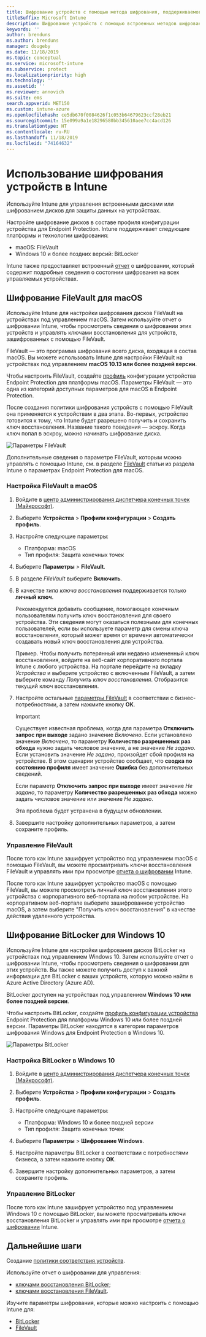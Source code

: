 ```yaml
---
title: Шифрование устройств с помощью метода шифрования, поддерживаемого платформой
titleSuffix: Microsoft Intune
description: Шифрование устройств с помощью встроенных методов шифрования, таких как BitLocker или FileVault, и управление ключами восстановления для этих зашифрованных устройств с помощью портала Intune.
keywords: ''
author: brenduns
ms.author: brenduns
manager: dougeby
ms.date: 11/18/2019
ms.topic: conceptual
ms.service: microsoft-intune
ms.subservice: protect
ms.localizationpriority: high
ms.technology: ''
ms.assetid: ''
ms.reviewer: annovich
ms.suite: ems
search.appverid: MET150
ms.custom: intune-azure
ms.openlocfilehash: ce5db670f0084626f1c053b64679623ccf28eb21
ms.sourcegitcommit: 15e099a9a1e18296580bb345610aee7cc4acd126
ms.translationtype: HT
ms.contentlocale: ru-RU
ms.lasthandoff: 11/18/2019
ms.locfileid: "74164632"
---
```

# <a name="use-device-encryption-with-intune"></a>Использование шифрования устройств в Intune  

Используйте Intune для управления встроенными дисками или шифрованием дисков для защиты данных на устройствах.

Настройте шифрование дисков в составе профиля конфигурации устройства для Endpoint Protection. Intune поддерживает следующие платформы и технологии шифрования:

- macOS: FileVault
- Windows 10 и более поздних версий: BitLocker

Intune также предоставляет встроенный [отчет](encryption-monitor.md) о шифровании, который содержит подробные сведения о состоянии шифрования на всех управляемых устройствах.

## <a name="filevault-encryption-for-macos"></a>Шифрование FileVault для macOS

Используйте Intune для настройки шифрования дисков FileVault на устройствах под управлением macOS. Затем используйте отчет о шифровании Intune, чтобы просмотреть сведения о шифровании этих устройств и управлять ключами восстановления для устройств, зашифрованных с помощью FileVault.

FileVault — это программа шифрования всего диска, входящая в состав macOS. Вы можете использовать Intune для настройки FileVault на устройствах под управлением **macOS 10.13 или более поздней версии**.

Чтобы настроить FileVault, создайте [профиль](../configuration/device-profile-create.md) конфигурации устройства Endpoint Protection для платформы macOS. Параметры FileVault — это одна из категорий доступных параметров для macOS в Endpoint Protection.

После создания политики шифрования устройств с помощью FileVault она применяется к устройствам в два этапа. Во-первых, устройство готовится к тому, что Intune будет разрешено получить и сохранить ключ восстановления. Название такого поведения — эскроу. Когда ключ попал в эскроу, можно начинать шифрование диска.

![Параметры FileVault](./media/encrypt-devices/filevault-settings.png)

Дополнительные сведения о параметре FileVault, которым можно управлять с помощью Intune, см. в разделе [FileVault](endpoint-protection-macos.md#filevault) статьи из раздела Intune о параметрах Endpoint Protection для macOS.

### <a name="how-to-configure-macos-filevault"></a>Настройка FileVault в macOS

1. Войдите в [центр администрирования диспетчера конечных точек (Майкрософт)](https://go.microsoft.com/fwlink/?linkid=2109431).

2. Выберите **Устройства** > **Профили конфигурации** > **Создать профиль**.

3. Настройте следующие параметры:

   - Платформа: macOS
   - Тип профиля: Защита конечных точек

4. Выберите **Параметры** > **FileVault**.

5. В разделе *FileVault* выберите **Включить**.

6. В качестве *типа ключа восстановления* поддерживается только **личный ключ**.

   Рекомендуется добавить сообщение, помогающее конечным пользователям получить ключ восстановления для своего устройства. Эти сведения могут оказаться полезными для конечных пользователей, если вы используете параметр для смены ключа восстановления, который может время от времени автоматически создавать новый ключ восстановления для устройства.

   Пример. Чтобы получить потерянный или недавно измененный ключ восстановления, войдите на веб-сайт корпоративного портала Intune с любого устройства. На портале перейдите на вкладку *Устройства* и выберите устройство с включенным FileVault, а затем выберите команду *Получить ключ восстановления*. Отобразится текущий ключ восстановления.  

7. Настройте остальные [параметры FileVault](endpoint-protection-macos.md#filevault) в соответствии с бизнес-потребностями, а затем нажмите кнопку **ОК**.

   > [!IMPORTANT]
   > Существует известная проблема, когда для параметра **Отключить запрос при выходе** задано значение *Включено*. Если установлено значение *Включено*, то параметру **Количество разрешенных раз обхода** нужно задать числовое значение, а не значение *Не задано*. Если установить значение *Не задано*, произойдет сбой профиля на устройстве. В этом сценарии устройство сообщает, что **сводка по состоянию профиля** имеет значение **Ошибка** без дополнительных сведений.
   >
   > Если параметр **Отключить запрос при выходе** имеет значение *Не задано*, то параметру **Количество разрешенных раз обхода** можно задать числовое значение или значение *Не задано*.
   >
   > Эта проблема будет устранена в будущем обновлении.

8. Завершите настройку дополнительных параметров, а затем сохраните профиль.  

### <a name="manage-filevault"></a>Управление FileVault

После того как Intune зашифрует устройство под управлением macOS с помощью FileVault, вы можете просматривать ключи восстановления FileVault и управлять ими при просмотре [отчета о шифровании](encryption-monitor.md) Intune.

После того как Intune зашифрует устройство macOS с помощью FileVault, вы можете просмотреть личный ключ восстановления этого устройства с корпоративного веб-портала на любом устройстве. На корпоративном веб-портале выберите зашифрованное устройство macOS, а затем выберите "Получить ключ восстановления" в качестве действия удаленного устройства.

## <a name="bitlocker-encryption-for-windows-10"></a>Шифрование BitLocker для Windows 10

Используйте Intune для настройки шифрования дисков BitLocker на устройствах под управлением Windows 10. Затем используйте отчет о шифровании Intune, чтобы просмотреть сведения о шифровании для этих устройств. Вы также можете получить доступ к важной информации для BitLocker с ваших устройств, которую можно найти в Azure Active Directory (Azure AD).

BitLocker доступен на устройствах под управлением **Windows 10 или более поздней версии**.

Чтобы настроить BitLocker, создайте [профиль конфигурации устройства](../configuration/device-profile-create.md) Endpoint Protection для платформы Windows 10 или более поздней версии. Параметры BitLocker находятся в категории параметров шифрования Windows для Endpoint Protection в Windows 10.

![Параметры BitLocker](./media/encrypt-devices/bitlocker-settings.png)

### <a name="how-to-configure-windows-10-bitlocker"></a>Настройка BitLocker в Windows 10

1. Войдите в [центр администрирования диспетчера конечных точек (Майкрософт)](https://go.microsoft.com/fwlink/?linkid=2109431).

2. Выберите **Устройства** > **Профили конфигурации** > **Создать профиль**.

3. Настройте следующие параметры:

   - Платформа: Windows 10 и более поздней версии
   - Тип профиля: Защита конечных точек

4. Выберите **Параметры** > **Шифрование Windows**.

5. Настройте параметры BitLocker в соответствии с потребностями бизнеса, а затем нажмите кнопку **ОК**.

6. Завершите настройку дополнительных параметров, а затем сохраните профиль.

### <a name="manage-bitlocker"></a>Управление BitLocker  

После того как Intune зашифрует устройство под управлением Windows 10 с помощью BitLocker, вы можете просматривать ключи восстановления BitLocker и управлять ими при просмотре [отчета о шифровании](encryption-monitor.md) Intune.

## <a name="next-steps"></a>Дальнейшие шаги

Создание [политики соответствия устройств](compliance-policy-create-windows.md).

Используйте отчет о шифровании для управления:

- [ключами восстановления BitLocker](encryption-monitor.md#bitlocker-recovery-keys);
- [ключами восстановления FileVault](encryption-monitor.md#filevault-recovery-keys).

Изучите параметры шифрования, которые можно настроить с помощью Intune для:

- [BitLocker](endpoint-protection-windows-10.md#windows-encryption)
- [FileVault](endpoint-protection-macos.md#filevault)